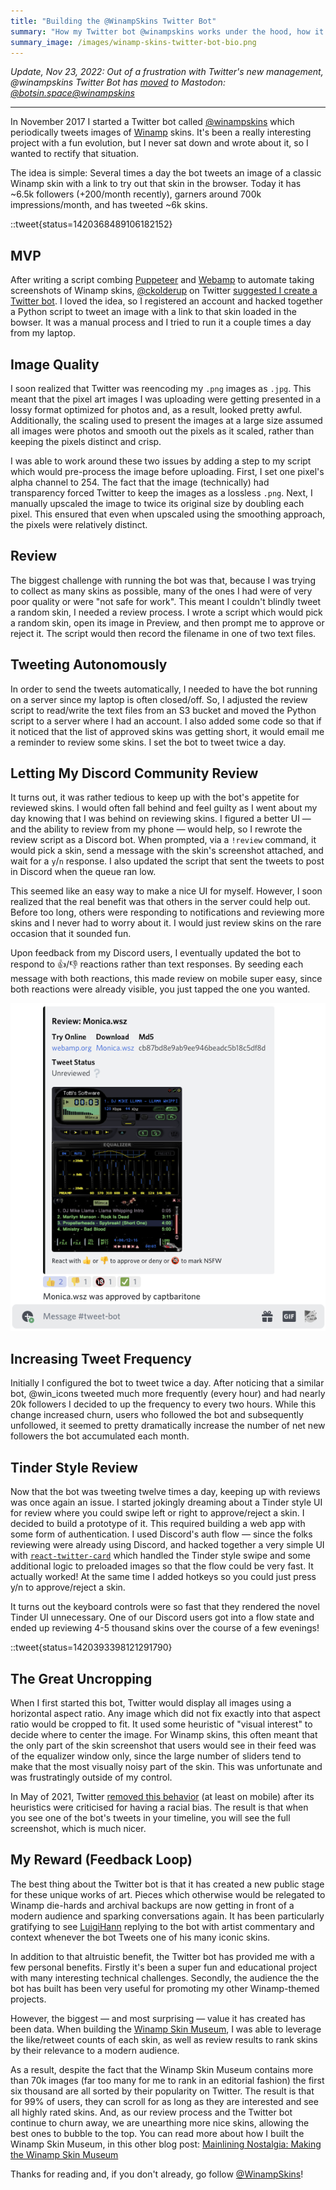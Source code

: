 ```yaml
---
title: "Building the @WinampSkins Twitter Bot"
summary: "How my Twitter bot @winampskins works under the hood, how it has evolved over time, and what I've learned from the project."
summary_image: /images/winamp-skins-twitter-bot-bio.png
---
```


_Update, Nov 23, 2022: Out of a frustration with Twitter's new management, @winampskins Twitter Bot has [moved](https://twitter.com/winampskins/status/1595529030454763520) to Mastodon: [@botsin.space@winampskins](https://botsin.space/@winampskins)_

---

In November 2017 I started a Twitter bot called [@winampskins](https://twitter.com/winampskins) which periodically tweets images of [Winamp](https://en.wikipedia.org/wiki/Winamp) skins. It's been a really interesting project with a fun evolution, but I never sat down and wrote about it, so I wanted to rectify that situation.

The idea is simple: Several times a day the bot tweets an image of a classic Winamp skin with a link to try out that skin in the browser. Today it has ~6.5k followers (+200/month recently), garners around 700k impressions/month, and has tweeted ~6k skins.

::tweet{status=1420368489106182152}

## MVP

After writing a script combing [Puppeteer](https://pptr.dev/) and [Webamp](https://webamp.org/) to automate taking screenshots of Winamp skins, [@ckolderup](https://twitter.com/ckolderup) on Twitter [suggested I create a Twitter bot](https://twitter.com/captbaritone/status/901921282609995776). I loved the idea, so I registered an account and hacked together a Python script to tweet an image with a link to that skin loaded in the bowser. It was a manual process and I tried to run it a couple times a day from my laptop.

## Image Quality

I soon realized that Twitter was reencoding my `.png` images as `.jpg`. This meant that the pixel art images I was uploading were getting presented in a lossy format optimized for photos and, as a result, looked pretty awful. Additionally, the scaling used to present the images at a large size assumed all images were photos and smooth out the pixels as it scaled, rather than keeping the pixels distinct and crisp.

I was able to work around these two issues by adding a step to my script which would pre-process the image before uploading. First, I set one pixel's alpha channel to 254. The fact that the image (technically) had transparency forced Twitter to keep the images as a lossless `.png`. Next, I manually upscaled the image to twice its original size by doubling each pixel. This ensured that even when upscaled using the smoothing approach, the pixels were relatively distinct.

## Review

The biggest challenge with running the bot was that, because I was trying to collect as many skins as possible, many of the ones I had were of very poor quality or were "not safe for work". This meant I couldn't blindly tweet a random skin, I needed a review process. I wrote a script which would pick a random skin, open its image in Preview, and then prompt me to approve or reject it. The script would then record the filename in one of two text files.

## Tweeting Autonomously

In order to send the tweets automatically, I needed to have the bot running on a server since my laptop is often closed/off. So, I adjusted the review script to read/write the text files from an S3 bucket and moved the Python script to a server where I had an account. I also added some code so that if it noticed that the list of approved skins was getting short, it would email me a reminder to review some skins. I set the bot to tweet twice a day.

## Letting My Discord Community Review

It turns out, it was rather tedious to keep up with the bot's appetite for reviewed skins. I would often fall behind and feel guilty as I went about my day knowing that I was behind on reviewing skins. I figured a better UI — and the ability to review from my phone — would help, so I rewrote the review script as a Discord bot. When prompted, via a `!review` command, it would pick a skin, send a message with the skin's screenshot attached, and wait for a `y`/`n` response. I also updated the script that sent the tweets to post in Discord when the queue ran low.

This seemed like an easy way to make a nice UI for myself. However, I soon realized that the real benefit was that others in the server could help out. Before too long, others were responding to notifications and reviewing more skins and I never had to worry about it. I would just review skins on the rare occasion that it sounded fun.

Upon feedback from my Discord users, I eventually updated the bot to respond to 👍/👎 reactions rather than text responses. By seeding each message with both reactions, this made review on mobile super easy, since both reactions were already visible, you just tapped the one you wanted.

![Reviewing a Winamp skin with the Discord bot](/images/discord-winamp-skin-review.png)

## Increasing Tweet Frequency

Initially I configured the bot to tweet twice a day. After noticing that a similar bot, @win_icons tweeted much more frequently (every hour) and had nearly 20k followers I decided to up the frequency to every two hours. While this change increased churn, users who followed the bot and subsequently unfollowed, it seemed to pretty dramatically increase the number of net new followers the bot accumulated each month.

## Tinder Style Review

Now that the bot was tweeting twelve times a day, keeping up with reviews was once again an issue. I started jokingly dreaming about a Tinder style UI for review where you could swipe left or right to approve/reject a skin. I decided to build a prototype of it. This required building a web app with some form of authentication. I used Discord's auth flow — since the folks reviewing were already using Discord, and hacked together a very simple UI with [`react-twitter-card`](https://github.com/3DJakob/react-tinder-card) which handled the Tinder style swipe and some additional logic to preloaded images so that the flow could be very fast. It actually worked! At the same time I added hotkeys so you could just press y/n to approve/reject a skin.

It turns out the keyboard controls were so fast that they rendered the novel Tinder UI unnecessary. One of our Discord users got into a flow state and ended up reviewing 4-5 thousand skins over the course of a few evenings!

::tweet{status=1420393398121291790}

## The Great Uncropping

When I first started this bot, Twitter would display all images using a horizontal aspect ratio. Any image which did not fix exactly into that aspect ratio would be cropped to fit. It used some heuristic of "visual interest" to decide where to center the image. For Winamp skins, this often meant that the only part of the skin screenshot that users would see in their feed was of the equalizer window only, since the large number of sliders tend to make that the most visually noisy part of the skin. This was unfortunate and was frustratingly outside of my control.

In May of 2021, Twitter [removed this behavior](https://variety.com/2021/digital/news/twitter-uncropped-photos-bias-1234967778/) (at least on mobile) after its heuristics were criticised for having a racial bias. The result is that when you see one of the bot's tweets in your timeline, you will see the full screenshot, which is much nicer.

## My Reward (Feedback Loop)

The best thing about the Twitter bot is that it has created a new public stage for these unique works of art. Pieces which otherwise would be relegated to Winamp die-hards and archival backups are now getting in front of a modern audience and sparking conversations again. It has been particularly gratifying to see [LuigiHann](https://twitter.com/luigihann) replying to the bot with artist commentary and context whenever the bot Tweets one of his many iconic skins.

In addition to that altruistic benefit, the Twitter bot has provided me with a few personal benefits. Firstly it's been a super fun and educational project with many interesting technical challenges. Secondly, the audience the the bot has built has been very useful for promoting my other Winamp-themed projects.

However, the biggest — and most surprising — value it has created has been data. When building the [Winamp Skin Museum](https://skins.webamp.org/), I was able to leverage the like/retweet counts of each skin, as well as review results to rank skins by their relevance to a modern audience.

As a result, despite the fact that the Winamp Skin Museum contains more than 70k images (far too many for me to rank in an editorial fashion) the first six thousand are all sorted by their popularity on Twitter. The result is that for 99% of users, they can scroll for as long as they are interested and see all highly rated skins. And, as our review process and the Twitter bot continue to churn away, we are unearthing more nice skins, allowing the best ones to bubble to the top. You can read more about how I built the Winamp Skin Museum, in this other blog post: [Mainlining Nostalgia: Making the Winamp Skin Museum](/blog/winamp-skin-musuem/)

Thanks for reading and, if you don't already, go follow [@WinampSkins](https://twitter.com/winampskins/)!